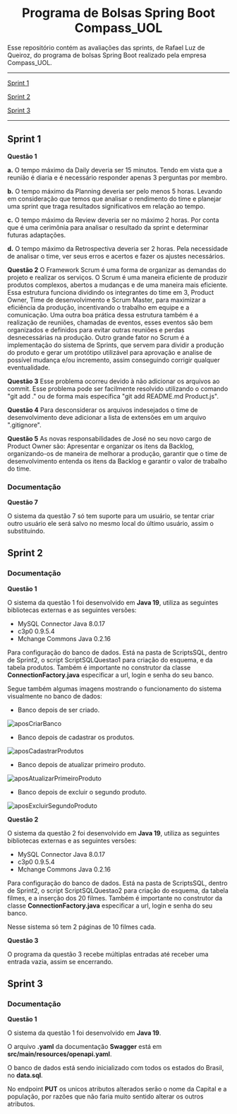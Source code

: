 <h1 align="center">Programa de Bolsas Spring Boot Compass_UOL</h1>
Esse repositório contém as avaliações das sprints, de Rafael Luz de Queiroz, do programa de bolsas Spring Boot realizado pela empresa Compass_UOL.

**********

[Sprint 1](#sprint1)

[Sprint 2](#sprint2)

[Sprint 3](#sprint3)

**********

<div id='sprint1'>

## Sprint 1

**Questão 1**

**a.** O tempo máximo da Daily deveria ser 15 minutos. Tendo em vista que a reunião é diaria e é necessário responder apenas 3 perguntas por membro.

**b.** O tempo máximo da Planning deveria ser pelo menos 5 horas. Levando em consideração que temos que analisar o rendimento do time e planejar uma sprint que traga resultados significativos em relação ao tempo.

**c.** O tempo máximo da Review deveria ser no máximo 2 horas. Por conta que é uma cerimônia para analisar o resultado da sprint e determinar futuras adaptações.

**d.** O tempo máximo da Retrospectiva deveria ser 2 horas. Pela necessidade de analisar o time, ver seus erros e acertos e fazer os ajustes necessários.


**Questão 2**
O Framework Scrum é uma forma de organizar as demandas do projeto e realizar os serviços. O Scrum é uma maneira eficiente de produzir produtos complexos, abertos a mudanças e de uma maneira mais eficiente.
Essa estrutura funciona dividindo os integrantes do time em 3, Product Owner, Time de desenvolvimento e Scrum Master, para maximizar a eficiência da produção, incentivando o trabalho em equipe e a comunicação. Uma outra boa prática dessa estrutura também é a realização de reuniões, chamadas de eventos, esses eventos são bem organizados e definidos para evitar outras reuniões e perdas desnecessárias na produção.
Outro grande fator no Scrum é a implementação do sistema de Sprints, que servem para dividir a produção do produto e gerar um protótipo utilizável para aprovação e analise de possível mudança e/ou incremento, assim conseguindo corrigir qualquer eventualidade.


**Questão 3**
Esse problema ocorreu devido à não adicionar os arquivos ao commit. Esse problema pode ser facilmente resolvido utilizando o comando "git add ." ou de forma mais específica "git add README.md Product.js".


**Questão 4**
Para desconsiderar os arquivos indesejados o time de desenvolvimento deve adicionar a lista de extensões em um arquivo ".gitignore".


**Questão 5**
As novas responsabilidades de José no seu novo cargo de Product Owner são: Apresentar e organizar os itens da Backlog, organizando-os de maneira de melhorar a produção, garantir que o time de desenvolvimento entenda os itens da Backlog e garantir o valor de trabalho do time.


### **Documentação**
**Questão 7**

O sistema da questão 7 só tem suporte para um usuário, se tentar criar outro usuário ele será salvo no mesmo local do último usuário, assim o substituindo.



<div id='sprint2'>

## Sprint 2

### **Documentação**

**Questão 1**

O sistema da questão 1 foi desenvolvido em **Java 19**, utiliza as seguintes bibliotecas externas e as seguintes versões:
* MySQL Connector Java 8.0.17
* c3p0 0.9.5.4
* Mchange Commons Java 0.2.16

Para configuração do banco de dados. Está na pasta de ScriptsSQL, dentro de Sprint2, o script ScriptSQLQuestao1 para criação do esquema, e da tabela produtos.
Também é importante no construtor da classe **ConnectionFactory.java** especificar a url, login e senha do seu banco.

Segue também algumas imagens mostrando o funcionamento do sistema visualmente no banco de dados:
* Banco depois de ser criado.

![aposCriarBanco](https://user-images.githubusercontent.com/87668199/198833842-81a25823-f9c7-45f8-83e9-84a24d5c3ae6.png)

* Banco depois de cadastrar os produtos.

![aposCadastrarProdutos](https://user-images.githubusercontent.com/87668199/198833919-6d0622d3-861c-4ab0-ab59-3cf5d8d0d11f.png)

* Banco depois de atualizar primeiro produto.

![aposAtualizarPrimeiroProduto](https://user-images.githubusercontent.com/87668199/198833965-a2ae03c8-8703-4e63-92be-c3ea0df7b2df.png)

* Banco depois de excluir o segundo produto.

![aposExcluirSegundoProduto](https://user-images.githubusercontent.com/87668199/198834002-d518c9bd-8c87-47fc-8b32-d2726b89bbd4.png)



**Questão 2**

O sistema da questão 2 foi desenvolvido em **Java 19**, utiliza as seguintes bibliotecas externas e as seguintes versões:
* MySQL Connector Java 8.0.17
* c3p0 0.9.5.4
* Mchange Commons Java 0.2.16

Para configuração do banco de dados. Está na pasta de ScriptsSQL, dentro de Sprint2, o script ScriptSQLQuestao2 para criação do esquema, da tabela filmes, e a inserção dos 20 filmes.
Também é importante no construtor da classe **ConnectionFactory.java** especificar a url, login e senha do seu banco.

Nesse sistema só tem 2 páginas de 10 filmes cada.



**Questão 3**

O programa da questão 3 recebe múltiplas entradas até receber uma entrada vazia, assim se encerrando.



<div id='sprint3'>

## Sprint 3

### **Documentação**

**Questão 1**

O sistema da questão 1 foi desenvolvido em **Java 19**.

O arquivo **.yaml** da documentação **Swagger** está em **src/main/resources/openapi.yaml**.

O banco de dados está sendo inicializado com todos os estados do Brasil, no **data.sql**.

No endpoint **PUT** os unicos atributos alterados serão o nome da Capital e a população, por razões que não faria muito sentido alterar os outros atributos.